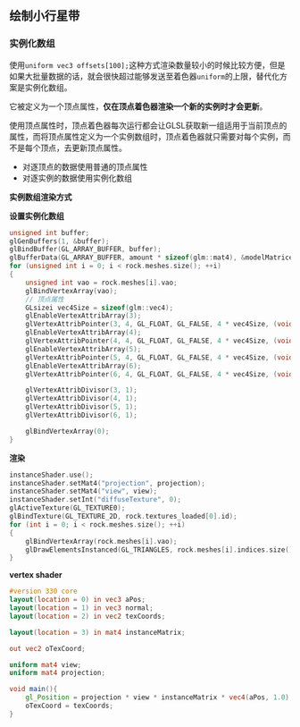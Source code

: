## 绘制小行星带

### 实例化数组

使用`uniform vec3 offsets[100];`这种方式渲染数量较小的时候比较方便，但是如果大批量数据的话，就会很快超过能够发送至着色器`uniform`的上限，替代化方案是实例化数组。

它被定义为一个顶点属性，**仅在顶点着色器渲染一个新的实例时才会更新**。

使用顶点属性时，顶点着色器每次运行都会让GLSL获取新一组适用于当前顶点的属性，而将顶点属性定义为一个实例数组时，顶点着色器就只需要对每个实例，而不是每个顶点，去更新顶点属性。

- 对逐顶点的数据使用普通的顶点属性
- 对逐实例的数据使用实例化数组


**实例数组渲染方式**

**设置实例化数组**

```c++
unsigned int buffer;
glGenBuffers(1, &buffer);
glBindBuffer(GL_ARRAY_BUFFER, buffer);
glBufferData(GL_ARRAY_BUFFER, amount * sizeof(glm::mat4), &modelMatrices[0], GL_STATIC_DRAW);
for (unsigned int i = 0; i < rock.meshes.size(); ++i)
{
    unsigned int vao = rock.meshes[i].vao;
    glBindVertexArray(vao);
    // 顶点属性
    GLsizei vec4Size = sizeof(glm::vec4);
    glEnableVertexAttribArray(3);
    glVertexAttribPointer(3, 4, GL_FLOAT, GL_FALSE, 4 * vec4Size, (void *)0);
    glEnableVertexAttribArray(4);
    glVertexAttribPointer(4, 4, GL_FLOAT, GL_FALSE, 4 * vec4Size, (void *)(vec4Size));
    glEnableVertexAttribArray(5);
    glVertexAttribPointer(5, 4, GL_FLOAT, GL_FALSE, 4 * vec4Size, (void *)(2 * vec4Size));
    glEnableVertexAttribArray(6);
    glVertexAttribPointer(6, 4, GL_FLOAT, GL_FALSE, 4 * vec4Size, (void *)(3 * vec4Size));

    glVertexAttribDivisor(3, 1);
    glVertexAttribDivisor(4, 1);
    glVertexAttribDivisor(5, 1);
    glVertexAttribDivisor(6, 1);

    glBindVertexArray(0);
}
```

**渲染**

```c++
instanceShader.use();
instanceShader.setMat4("projection", projection);
instanceShader.setMat4("view", view);
instanceShader.setInt("diffuseTexture", 0);
glActiveTexture(GL_TEXTURE0);
glBindTexture(GL_TEXTURE_2D, rock.textures_loaded[0].id);
for (int i = 0; i < rock.meshes.size(); ++i)
{
    glBindVertexArray(rock.meshes[i].vao);
    glDrawElementsInstanced(GL_TRIANGLES, rock.meshes[i].indices.size(), GL_UNSIGNED_INT, 0, amount);
}
```

**vertex shader**

```glsl
#version 330 core
layout(location = 0) in vec3 aPos;
layout(location = 1) in vec3 normal;
layout(location = 2) in vec2 texCoords;

layout(location = 3) in mat4 instanceMatrix;

out vec2 oTexCoord;

uniform mat4 view;
uniform mat4 projection;

void main(){
    gl_Position = projection * view * instanceMatrix * vec4(aPos, 1.0);
    oTexCoord = texCoords;
}
```